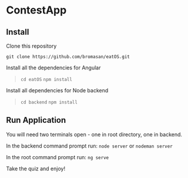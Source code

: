 # ContestApp


## Install
Clone this repository

`git clone https://github.com/bromasan/eatOS.git`

Install all the dependencies for Angular

>`cd eatOS`
>`npm install`

Install all dependencies for Node backend

>`cd backend`
>`npm install`

## Run Application
You will need two terminals open - one in root directory, one in backend.

In the backend command prompt run:
`node server` or `nodeman server`

In the root command prompt run:
`ng serve`

Take the quiz and enjoy!

